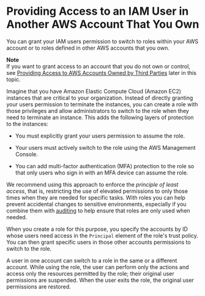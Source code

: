# Providing Access to an IAM User in Another AWS Account That You Own<a name="id_roles_common-scenarios_aws-accounts"></a>

You can grant your IAM users permission to switch to roles within your AWS account or to roles defined in other AWS accounts that you own\. 

**Note**  
If you want to grant access to an account that you do not own or control, see [Providing Access to AWS Accounts Owned by Third Parties](id_roles_common-scenarios_third-party.md) later in this topic\. 

Imagine that you have Amazon Elastic Compute Cloud \(Amazon EC2\) instances that are critical to your organization\. Instead of directly granting your users permission to terminate the instances, you can create a role with those privileges and allow administrators to switch to the role when they need to terminate an instance\. This adds the following layers of protection to the instances:

+ You must explicitly grant your users permission to assume the role\.

+ Your users must actively switch to the role using the AWS Management Console\.

+ You can add multi\-factor authentication \(MFA\) protection to the role so that only users who sign in with an MFA device can assume the role\.

We recommend using this approach to enforce the *principle of least access*, that is, restricting the use of elevated permissions to only those times when they are needed for specific tasks\. With roles you can help prevent accidental changes to sensitive environments, especially if you combine them with [auditing](cloudtrail-integration.md) to help ensure that roles are only used when needed\.

When you create a role for this purpose, you specify the accounts by ID whose users need access in the `Principal` element of the role's trust policy\. You can then grant specific users in those other accounts permissions to switch to the role\.

A user in one account can switch to a role in the same or a different account\. While using the role, the user can perform only the actions and access only the resources permitted by the role; their original user permissions are suspended\. When the user exits the role, the original user permissions are restored\.